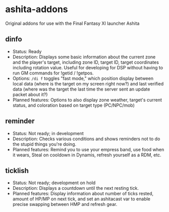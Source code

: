 # ashita-addons
Original addons for use with the Final Fantasy XI launcher Ashita

## dinfo
- Status: Ready
- Description: Displays some basic information about the current zone and the player's target, including zone ID, target ID, target coordinates including rotation value. Useful for developing for DSP without having to run GM commands for !getid / !getpos.
- Options: `/di f` toggles "fast mode," which position display between local data (where is the target on my screen right now?) and last verified data (where was the target the last time the server sent an update packet about it?)
- Planned features: Options to also display zone weather, target's current status, and coloration based on target type (PC/NPC/mob)

## reminder
- Status: Not ready; in development
- Description: Checks various conditions and shows reminders not to do the stupid things you're doing.
- Planned features: Remind you to use your empress band, use food when it wears, Steal on cooldown in Dynamis, refresh yourself as a RDM, etc.

## ticklish
- Status: Not ready; development on hold
- Description: Displays a countdown until the next resting tick.
- Planned features: Display information about number of ticks rested, amount of HP/MP on next tick, and set an ashitacast var to enable precise swapping between HMP and refresh gear.
